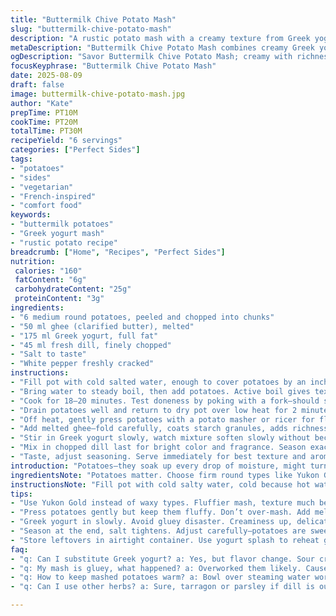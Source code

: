 ```yaml
---
title: "Buttermilk Chive Potato Mash"
slug: "buttermilk-chive-potato-mash"
description: "A rustic potato mash with a creamy texture from Greek yogurt and melted ghee. Fresh dill replaces chives for a herbaceous twist. Creaminess balanced with subtle tang from yogurt. Salt and white pepper season gently. Cook potatoes until easily pierced and steaming, not falling apart. Ghee melts into warm potatoes smoother than butter. Dill adds aroma and green flecks. This mash serves as a side or base for roasted vegetables or grilled fish."
metaDescription: "Buttermilk Chive Potato Mash combines creamy Greek yogurt, fragrant dill with rustic potatoes for a savory, textural side dish that's perfect for any meal"
ogDescription: "Savor Buttermilk Chive Potato Mash; creamy with richness, herbaceous notes, all balanced. Ideal side for Roasted Veggies or Grilled Fish."
focusKeyphrase: "Buttermilk Chive Potato Mash"
date: 2025-08-09
draft: false
image: buttermilk-chive-potato-mash.jpg
author: "Kate"
prepTime: PT10M
cookTime: PT20M
totalTime: PT30M
recipeYield: "6 servings"
categories: ["Perfect Sides"]
tags:
- "potatoes"
- "sides"
- "vegetarian"
- "French-inspired"
- "comfort food"
keywords:
- "buttermilk potatoes"
- "Greek yogurt mash"
- "rustic potato recipe"
breadcrumb: ["Home", "Recipes", "Perfect Sides"]
nutrition: 
 calories: "160"
 fatContent: "6g"
 carbohydrateContent: "25g"
 proteinContent: "3g"
ingredients:
- "6 medium round potatoes, peeled and chopped into chunks"
- "50 ml ghee (clarified butter), melted"
- "175 ml Greek yogurt, full fat"
- "45 ml fresh dill, finely chopped"
- "Salt to taste"
- "White pepper freshly cracked"
instructions:
- "Fill pot with cold salted water, enough to cover potatoes by an inch."
- "Bring water to steady boil, then add potatoes. Active boil gives texture but don’t let potatoes dance too much or they’ll get mushy."
- "Cook for 18–20 minutes. Test doneness by poking with a fork—should slide in easily but potato still holds shape."
- "Drain potatoes well and return to dry pot over low heat for 2 minutes, shaking gently to evaporate residual moisture. Avoid watery mash."
- "Off heat, gently press potatoes with a potato masher or ricer for fluffiness."
- "Add melted ghee—fold carefully, coats starch granules, adds richness without heaviness."
- "Stir in Greek yogurt slowly, watch mixture soften slowly without becoming gluey. Heat kills sourness but texture stays intact."
- "Mix in chopped dill last for bright color and fragrance. Season exactly here with salt and freshly cracked white pepper."
- "Taste, adjust seasoning. Serve immediately for best texture and aroma. Reheat carefully with splash of yogurt to loosen if needed."
introduction: "Potatoes—they soak up every drop of moisture, might turn gluey if mishandled. Use firm round spuds for that crumbly texture instead of waxy. Rely on dry heat phases to stress starch, coax fluffiness. Butter’s great, but ghee melts cleaner; less water means less gumminess. Swap buttermilk for yogurt—a bit more tang, less liquid volume. Fresh herbs anchor flavor, dill’s deeper than chive, earthier, piney. White pepper avoids black specs, keeps mash visually clean. Test potatoes—not all cooks watch on timers—when fork slides like blade through warm silk, it’s ready. Drain well, dry out, then mash. Gradual mixing keeps air in; crushing raw heat ruins texture. Season last—salt tightens starch network, pepper wakes nose. Serve hot, or remnants get gluey fast."
ingredientsNote: "Potatoes matter. Choose firm round types like Yukon Gold instead of waxy reds or starchy Russets for this style. Peeling preferred for smooth mash but skins left on add rustic texture if well scrubbed. Ghee substitutes clarified butter, no milk solids means higher smoke point, cleaner flavor. Greek yogurt is stand-in for buttermilk here. Use full fat, improves creaminess. Dill swaps chives; offers a stronger herbal profile without overpowering. Salt to taste but keep in mind potato’s natural sweetness, add gradually. White pepper instead of black keeps mash looking pristine but mild heat persists. If no ghee, unsalted butter’s fine but add slowly to avoid breaking mash. Alternative herbs—tarragon, parsley—work if dill absent."
instructionsNote: "Fill pot with cold salty water, cold because hot water cooks unevenly, results in mealy centers and mushy edges. Salt water seasons potatoes from inside out. Boil potatoes uncovered, noisy rolling boil agitating chunks supports even cooking, but too fierce leads to falling apart. Check for fork tender, not mushy—potatoes continue cooking after draining. Drain and dump them back in warm pot, low heat shakes off excess moisture, prevents gluey glue right from the start. Use potato masher or ricer; mashing raw heat too aggressively pushes starch too far, becomes sticky glue. Melt ghee separately, fold in gently—fat coats starch, keeps it fluffy. Add yogurt in puddles, fold gently but thoroughly; yogurt protein binds but doesn’t stiffen like cream might. Add herbs right before serving, they lose vibrancy if overmixed. Season only at end—you’ll feel balance better when all ingredients worked together. Serve immediately. If served cold, reheat on stove with splash of yogurt or milk, stirring gently to loosen. Avoid microwave blasts—they ruin texture, dry it out fast."
tips:
- "Use Yukon Gold instead of waxy types. Fluffier mash, texture much better. Rinse starch off, keeps that bite. Boil in salted water. Stir occasionally—don’t let dance too much."
- "Press potatoes gently but keep them fluffy. Don’t over-mash. Add melted ghee, fold in. Coats starch granules, richness added without weight; contrast yogurt smoothness."
- "Greek yogurt in slowly. Avoid gluey disaster. Creaminess up, delicate tang down. Mix until just combined, watch for lumps. Too much heat ruins it."
- "Season at the end, salt tightens. Adjust carefully—potatoes are sweet. White pepper for clean appearance; preserves flavor nuance. No black specks."
- "Store leftovers in airtight container. Use yogurt splash to reheat gently. Add moisture back, prevents gluey texture. Microwave? No, ruins it—stovetop only."
faq:
- "q: Can I substitute Greek yogurt? a: Yes, but flavor change. Sour cream works. Texture differs, tang is muted. More creaminess from crème fraîche."
- "q: My mash is gluey, what happened? a: Overworked them likely. Caused by too aggressive mashing. Next time, mash gently. Keep an eye on cooking time."
- "q: How to keep mashed potatoes warm? a: Bowl over steaming water works. Wrap with a towel, keep covered. Or reheat slowly with yogurt. Avoid dryness."
- "q: Can I use other herbs? a: Sure, tarragon or parsley if dill is out. Not as earthy though, so adjust amounts. Freshness is key, don’t skip."

---
```

